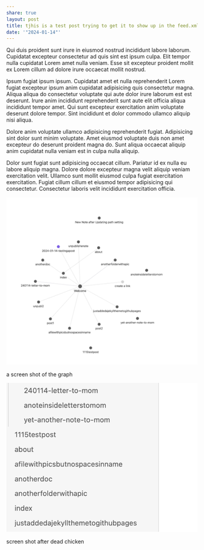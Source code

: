 ```yaml
---
share: true
layout: post
title: tjhis is a test post trying to get it to show up in the feed.xml file
date: '"2024-01-14"'
---
```



Qui duis proident sunt irure in eiusmod nostrud incididunt labore laborum. Cupidatat excepteur consectetur ad quis sint est ipsum culpa. Elit tempor nulla cupidatat Lorem amet nulla veniam. Esse sit excepteur proident mollit ex Lorem cillum ad dolore irure occaecat mollit nostrud.

Ipsum fugiat ipsum ipsum. Cupidatat amet et nulla reprehenderit Lorem fugiat excepteur ipsum anim cupidatat adipisicing quis consectetur magna. Aliqua aliqua do consectetur voluptate qui aute dolor irure laborum est est deserunt. Irure anim incididunt reprehenderit sunt aute elit officia aliqua incididunt tempor amet. Qui sunt excepteur exercitation anim voluptate deserunt dolore tempor. Sint incididunt et dolor commodo ullamco aliquip nisi aliqua.

Dolore anim voluptate ullamco adipisicing reprehenderit fugiat. Adipisicing sint dolor sunt minim voluptate. Amet eiusmod voluptate duis non amet excepteur do deserunt proident magna do. Sunt aliqua occaecat aliquip anim cupidatat nulla veniam est in culpa nulla aliquip.

Dolor sunt fugiat sunt adipisicing occaecat cillum. Pariatur id ex nulla eu labore aliquip magna. Dolore dolore excepteur magna velit aliquip veniam exercitation velit. Ullamco sunt mollit eiusmod culpa fugiat exercitation exercitation. Fugiat cillum cillum et eiusmod tempor adipisicing qui consectetur. Consectetur laboris velit incididunt exercitation officia.

![CleanShot 2024-01-14 at 16.29.07@2x.png](./attachments/CleanShot%202024-01-14%20at%2016.29.07@2x.png)

a screen shot of the graph

![CleanShot 2024-01-14 at 16.42.04@2x.png](./attachments/CleanShot%202024-01-14%20at%2016.42.04@2x.png)

screen shot after dead chicken
